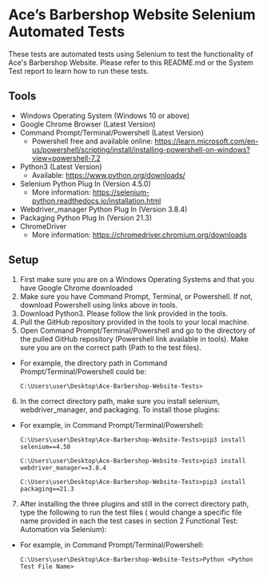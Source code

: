 # Ace’s Barbershop Website Selenium Automated Tests

These tests are automated tests using Selenium to test the functionality of Ace's Barbershop Website. Please refer to this README.md or the System Test report to learn how to run these tests.

## Tools 

* Windows Operating System (Windows 10 or above)
* Google Chrome Browser (Latest Version)
* Command Prompt/Terminal/Powershell (Latest Version)
  - Powershell free and available online: https://learn.microsoft.com/en-us/powershell/scripting/install/installing-powershell-on-windows?view=powershell-7.2
* Python3 (Latest Version)
  - Available: https://www.python.org/downloads/
* Selenium Python Plug In (Version 4.5.0)
  - More information: https://selenium-python.readthedocs.io/installation.html
* Webdriver_manager Python Plug In (Version 3.8.4)
* Packaging Python Plug In (Version 21.3)
* ChromeDriver
  - More information: https://chromedriver.chromium.org/downloads

## Setup
1. First make sure you are on a Windows Operating Systems and that you have Google Chrome downloaded
2. Make sure you have Command Prompt, Terminal, or Powershell. If not, download Powershell using links above in tools.
3. Download Python3. Please follow the link provided in the tools.
4. Pull the GitHub repository provided in the tools to your local machine. 
5. Open Command Prompt/Terminal/Powershell and go to the directory of the pulled GitHub repository (Powershell link available in tools). Make sure you are on the correct path (Path to the test files).
  - For example, the directory path in Command Prompt/Terminal/Powershell could be:
    ```
    C:\Users\user\Desktop\Ace-Barbershop-Website-Tests>
    ```
6. In the correct directory path, make sure you install selenium, webdriver_manager, and packaging. To install those plugins:
  - For example, in Command Prompt/Terminal/Powershell:
    ```
    C:\Users\user\Desktop\Ace-Barbershop-Website-Tests>pip3 install selenium==4.50
    
    C:\Users\user\Desktop\Ace-Barbershop-Website-Tests>pip3 install webdriver_manager==3.8.4

    C:\Users\user\Desktop\Ace-Barbershop-Website-Tests>pip3 install packaging==21.3
    ```
7. After installing the three plugins and still in the correct directory path, type the following to run the test files (<Python Test File Name> would change a specific file name provided in each the test cases in section 2 Functional Test: Automation via Selenium): 
  - For example, in Command Prompt/Terminal/Powershell:
    ```
    C:\Users\user\Desktop\Ace-Barbershop-Website-Tests>Python <Python Test File Name>
    ```
